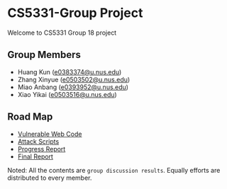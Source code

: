# CS5331-Group Project

Welcome to CS5331 Group 18 project

## Group Members
- Huang Kun (e0383374@u.nus.edu)
- Zhang Xinyue (e0503502@u.nus.edu)
- Miao Anbang (e0393952@u.nus.edu)
- Xiao Yikai (e0503516@u.nus.edu)

## Road Map
- [Vulnerable Web Code](./redos/vulnerable/README.md)
- [Attack Scripts](./redos/attack/README.md)
- [Progress Report](./redos/progress/README.md)
- [Final Report](./redos/finalReport/README.md)

Noted: All the contents are `group discussion results`. Equally efforts are distributed to every member.